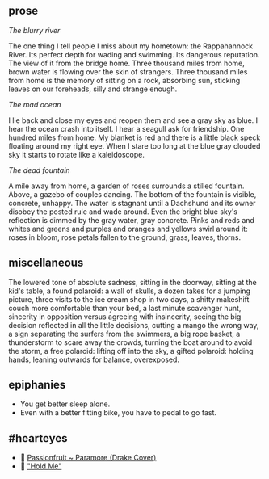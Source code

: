 ## prose
*The blurry river*

The one thing I tell people I miss about my hometown: the Rappahannock River. Its perfect depth for wading and swimming. Its dangerous reputation. The view of it from the bridge home. Three thousand miles from home, brown water is flowing over the skin of strangers. Three thousand miles from home is the memory of sitting on a rock, absorbing sun, sticking leaves on our foreheads, silly and strange enough.

*The mad ocean*

I lie back and close my eyes and reopen them and see a gray sky as blue. I hear the ocean crash into itself. I hear a seagull ask for friendship. One hundred miles from home. My blanket is red and there is a little black speck floating around my right eye. When I stare too long at the blue gray clouded sky it starts to rotate like a kaleidoscope.

*The dead fountain*

A mile away from home, a garden of roses surrounds a stilled fountain. Above, a gazebo of couples dancing. The bottom of the fountain is visible, concrete, unhappy. The water is stagnant until a Dachshund and its owner disobey the posted rule and wade around. Even the bright blue sky's reflection is dimmed by the gray water, gray concrete. Pinks and reds and whites and greens and purples and oranges and yellows swirl around it: roses in bloom, rose petals fallen to the ground, grass, leaves, thorns.

## miscellaneous
The lowered tone of absolute sadness, sitting in the doorway, sitting at the kid's table, a found polaroid: a wall of skulls, a dozen takes for a jumping picture, three visits to the ice cream shop in two days, a shitty makeshift couch more comfortable than your bed, a last minute scavenger hunt, sincerity in opposition versus agreeing with insincerity, seeing the big decision reflected in all the little decisions, cutting a mango the wrong way, a sign separating the surfers from the swimmers, a big rope basket, a thunderstorm to scare away the crowds, turning the boat around to avoid the storm, a free polaroid: lifting off into the sky, a gifted polaroid: holding hands, leaning outwards for balance, overexposed.

## epiphanies
- You get better sleep alone.
- Even with a better fitting bike, you have to pedal to go fast.

## #hearteyes
- 🎵 [Passionfruit ~ Paramore (Drake Cover)](https://www.youtube.com/watch?v=zqoj_3r9oqg)
- 👀 ["Hold Me"](https://www.youtube.com/watch?v=_vLMtcqWA28)
